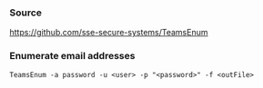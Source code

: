 ### Source
https://github.com/sse-secure-systems/TeamsEnum

### Enumerate email addresses
```
TeamsEnum -a password -u <user> -p "<password>" -f <outFile>
```

